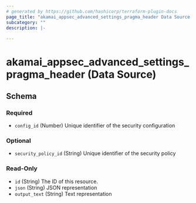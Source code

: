 ```yaml
---
# generated by https://github.com/hashicorp/terraform-plugin-docs
page_title: "akamai_appsec_advanced_settings_pragma_header Data Source - akamai"
subcategory: ""
description: |-
  
---
```


# akamai_appsec_advanced_settings_pragma_header (Data Source)





<!-- schema generated by tfplugindocs -->
## Schema

### Required

- `config_id` (Number) Unique identifier of the security configuration

### Optional

- `security_policy_id` (String) Unique identifier of the security policy

### Read-Only

- `id` (String) The ID of this resource.
- `json` (String) JSON representation
- `output_text` (String) Text representation
